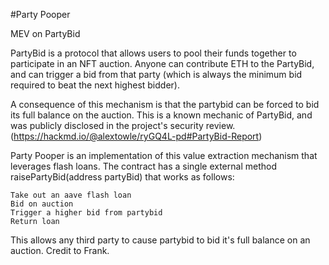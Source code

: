 #Party Pooper

MEV on PartyBid

PartyBid is a protocol that allows users to pool their funds together to participate in an NFT auction. Anyone can contribute ETH to the PartyBid, and can trigger a bid from that party (which is always the minimum bid required to beat the next highest bidder).

A consequence of this mechanism is that the partybid can be forced to bid its full balance on the auction. This is a known mechanic of PartyBid, and was publicly disclosed in the project's security review.(https://hackmd.io/@alextowle/ryGQ4L-pd#PartyBid-Report)

Party Pooper is an implementation of this value extraction mechanism that leverages flash loans. The contract has a single external method raisePartyBid(address partyBid) that works as follows:

    Take out an aave flash loan
    Bid on auction
    Trigger a higher bid from partybid
    Return loan

This allows any third party to cause partybid to bid it's full balance on an auction. Credit to Frank.